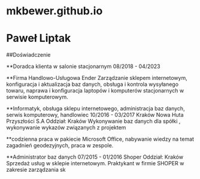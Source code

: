 # mkbewer.github.io
# Paweł Liptak

##Doświadczenie

**Doradca klienta w salonie stacjonarnym 08/2018 - 04/2023

**Firma Handlowo-Usługowa Ender Zarządzanie sklepem internetowym, konfiguracja i aktualizacja baz danych, obsługa i kontrola wysyłanego towaru, naprawa i konfiguracja laptopów i komputerów stacjonarnych w serwisie komputerowym.

**Informatyk, obsługa sklepu internetowego, administracja baz danych, serwis komputerowy, handlowiec 10/2016 - 03/2017 Kraków Nowa Huta Przyszłości S.A Oddział: Kraków Wykonywanie baz danych dla spółki , wykonywanie wykazów związanych z projektem

**codzienna praca w pakiecie Microsoft Office, nabywanie wiedzy na temat zagadnień geodezyjnych, praca w zespole.

**Administrator baz danych 07/2015 - 01/2016 Shoper Oddział: Kraków Sprzedaż usług w sklepie internetowym. Praktykant w firmie SHOPER w zakresie zarządzania sk






